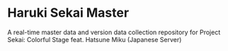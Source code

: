 # Haruki Sekai Master
A real-time master data and version data collection repository for Project Sekai: Colorful Stage feat. Hatsune Miku (Japanese Server)

